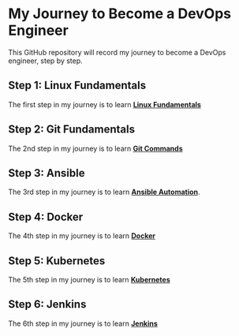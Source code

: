 # My Journey to Become a DevOps Engineer

This GitHub repository will record my journey to become a DevOps engineer, step by step.

## Step 1: Linux Fundamentals

The first step in my journey is to learn **[Linux Fundamentals](linux-1.md)**

## Step 2: Git Fundamentals

The 2nd step in my journey is to learn **[Git Commands](git.md)**

## Step 3: Ansible

The 3rd step in my journey is to learn 
**[Ansible Automation](https://github.com/Tariq-Mehmood-Malik/Ansible-Handbook)**.

## Step 4: Docker

The 4th step in my journey is to learn **[Docker](https://github.com/Tariq-Mehmood-Malik/Docker)**

## Step 5: Kubernetes

The 5th step in my journey is to learn **[Kubernetes](https://github.com/Tariq-Mehmood-Malik/Kubernetes)**


## Step 6: Jenkins

The 6th step in my journey is to learn **[Jenkins](https://github.com/Tariq-Mehmood-Malik/Jenkins)**
